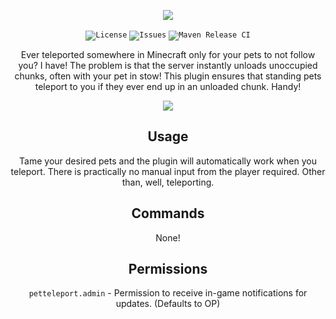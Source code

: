 <p align="center">
  <img src="https://i.imgur.com/Bwili3Z.png">
</p>

<p align="center">
  <code><img title="License" href="LICENSE" src="https://img.shields.io/github/license/NotAShelf/pet-teleport?style=flat-square"></code>
  <code><img title="Issues" href="https://github.com/NotAShelf/pet-teleport/issues" src="https://img.shields.io/github/issues/NotAShelf/pet-teleport?style=flat-square"></code>
  <code><img title="Maven Release CI" href="https://github.com/NotAShelf/pet-teleport/actions/workflows/preview.yml" src="https://github.com/NotAShelf/pet-teleport/actions/workflows/preview.yml/badge.svg"></code>
</p>

<p align="center">
  Ever teleported somewhere in Minecraft only for your pets to not follow you? I have! The problem is that the server instantly unloads unoccupied chunks, often with    
  your pet in stow! This plugin ensures that standing pets teleport to you if they ever end up in an unloaded chunk. Handy!
</p>

<p align="center">
  <img src="https://i.imgur.com/nbE7F5i.gif">
</p>

<h2 align="center">Usage</h2>
  <p align="center">
  Tame your desired pets and the plugin will automatically work when you teleport. There is practically no manual input from the player required. Other than, well,   
  teleporting.
  </p>

<h2 align="center">Commands</h2>
 <p align="center">
  None!
  </p>


<h2 align="center">Permissions</h2>
 <p align="center">
  <code>petteleport.admin</code> - Permission to receive in-game notifications for updates. (Defaults to <bold>OP</bold>)
  </p>
